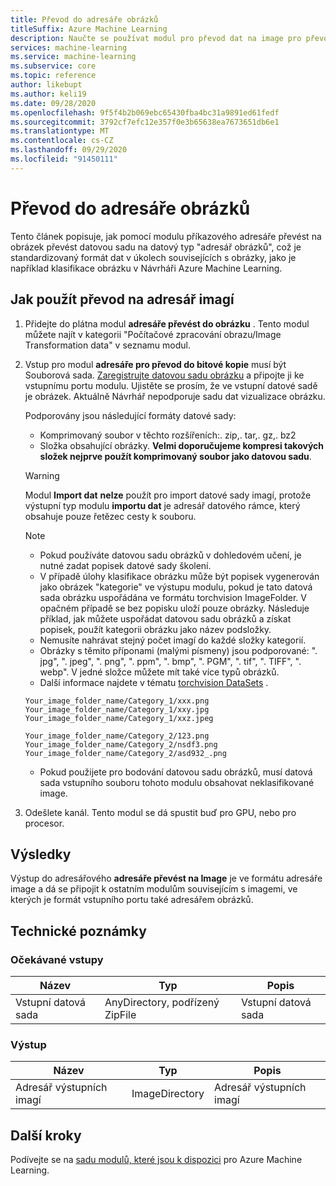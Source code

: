 ```yaml
---
title: Převod do adresáře obrázků
titleSuffix: Azure Machine Learning
description: Naučte se používat modul pro převod dat na image pro převod datové sady na formát adresáře obrázků.
services: machine-learning
ms.service: machine-learning
ms.subservice: core
ms.topic: reference
author: likebupt
ms.author: keli19
ms.date: 09/28/2020
ms.openlocfilehash: 9f5f4b2b069ebc65430fba4bc31a9891ed61fedf
ms.sourcegitcommit: 3792cf7efc12e357f0e3b65638ea7673651db6e1
ms.translationtype: MT
ms.contentlocale: cs-CZ
ms.lasthandoff: 09/29/2020
ms.locfileid: "91450111"
---
```

# <a name="convert-to-image-directory"></a>Převod do adresáře obrázků

Tento článek popisuje, jak pomocí modulu příkazového adresáře převést na obrázek převést datovou sadu na datový typ "adresář obrázků", což je standardizovaný formát dat v úkolech souvisejících s obrázky, jako je například klasifikace obrázku v Návrháři Azure Machine Learning.

## <a name="how-to-use-convert-to-image-directory"></a>Jak použít převod na adresář imagí  

1.  Přidejte do plátna modul **adresáře převést do obrázku** . Tento modul můžete najít v kategorii "Počítačové zpracování obrazu/Image Transformation data" v seznamu modul. 

2.  Vstup pro modul **adresáře pro převod do bitové kopie** musí být Souborová sada. [Zaregistrujte datovou sadu obrázku](https://docs.microsoft.com/azure/machine-learning/how-to-create-register-datasets) a připojte ji ke vstupnímu portu modulu. Ujistěte se prosím, že ve vstupní datové sadě je obrázek. Aktuálně Návrhář nepodporuje sadu dat vizualizace obrázku.
 
    Podporovány jsou následující formáty datové sady:

    - Komprimovaný soubor v těchto rozšířeních:. zip,. tar,. gz,. bz2
    - Složka obsahující obrázky. **Velmi doporučujeme kompresi takových složek nejprve použít komprimovaný soubor jako datovou sadu**.

    > [!WARNING]
    > Modul **Import dat** **nelze** použít pro import datové sady imagí, protože výstupní typ modulu **importu dat** je adresář datového rámce, který obsahuje pouze řetězec cesty k souboru.
    

    > [!NOTE]
    > - Pokud používáte datovou sadu obrázků v dohledovém učení, je nutné zadat popisek datové sady školení.
    > - V případě úlohy klasifikace obrázku může být popisek vygenerován jako obrázek "kategorie" ve výstupu modulu, pokud je tato datová sada obrázku uspořádána ve formátu torchvision ImageFolder. V opačném případě se bez popisku uloží pouze obrázky. Následuje příklad, jak můžete uspořádat datovou sadu obrázků a získat popisek, použít kategorii obrázku jako název podsložky. 
    > - Nemusíte nahrávat stejný počet imagí do každé složky kategorií.
    > - Obrázky s těmito příponami (malými písmeny) jsou podporované: ". jpg", ". jpeg", ". png", ". ppm", ". bmp", ". PGM", ". tif", ". TIFF", ". webp". V jedné složce můžete mít také více typů obrázků.    
    > - Další informace najdete v tématu [torchvision DataSets](https://pytorch.org/docs/stable/torchvision/datasets.html#imagefolder) .
    >
    > ```
    > Your_image_folder_name/Category_1/xxx.png
    > Your_image_folder_name/Category_1/xxy.jpg
    > Your_image_folder_name/Category_1/xxz.jpeg
    >
    > Your_image_folder_name/Category_2/123.png
    > Your_image_folder_name/Category_2/nsdf3.png
    > Your_image_folder_name/Category_2/asd932_.png
    > ```
    > - Pokud použijete pro bodování datovou sadu obrázků, musí datová sada vstupního souboru tohoto modulu obsahovat neklasifikované image.
    
3.  Odešlete kanál. Tento modul se dá spustit buď pro GPU, nebo pro procesor.

## <a name="results"></a>Výsledky

Výstup do adresářového **adresáře převést na Image** je ve formátu adresáře image a dá se připojit k ostatním modulům souvisejícím s imagemi, ve kterých je formát vstupního portu také adresářem obrázků.

## <a name="technical-notes"></a>Technické poznámky 

###  <a name="expected-inputs"></a>Očekávané vstupy  

| Název          | Typ                  | Popis   |
| ------------- | --------------------- | ------------- |
| Vstupní datová sada | AnyDirectory, podřízený ZipFile | Vstupní datová sada |

###  <a name="output"></a>Výstup  

| Název                   | Typ           | Popis            |
| ---------------------- | -------------- | ---------------------- |
| Adresář výstupních imagí | ImageDirectory | Adresář výstupních imagí |

## <a name="next-steps"></a>Další kroky

Podívejte se na [sadu modulů, které jsou k dispozici](module-reference.md) pro Azure Machine Learning. 
